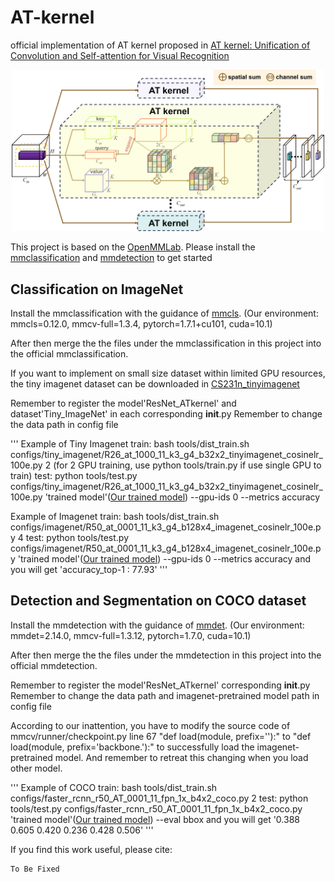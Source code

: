 # AT-kernel


official implementation of AT kernel proposed in [AT kernel: Unification of Convolution and Self-attention for Visual Recognition](arXiv_ToBeFixed)

<p align="center"><img src="Figure/ATkernel.jpg" width="500" /></p>

This project is based on the [OpenMMLab](https://openmmlab.com/). Please install the [mmclassification](https://github.com/open-mmlab/mmclassification) and [mmdetection](https://github.com/open-mmlab/mmdetection) to get started


## Classification on ImageNet

Install the mmclassification with the guidance of [mmcls](https://github.com/Koooko96/mmclassification/blob/master/docs/install.md). (Our environment: mmcls=0.12.0, mmcv-full=1.3.4, pytorch=1.7.1+cu101, cuda=10.1)

After then merge the the files under the mmclassification in this project into the official mmclassification. 

If you want to implement on small size dataset within limited GPU resources, the tiny imagenet dataset can be downloaded in [CS231n_tinyimagenet](http://cs231n.stanford.edu/tiny-imagenet-200.zip)

Remember to register the model'ResNet_ATkernel' and dataset'Tiny_ImageNet' in each corresponding __init__.py
Remember to change the data path in config file

'''
Example of Tiny Imagenet
train: bash tools/dist_train.sh configs/tiny_imagenet/R26_at_1000_11_k3_g4_b32x2_tinyimagenet_cosinelr_100e.py 2 (for 2 GPU training, use python tools/train.py if use single GPU to train)
test: python tools/test.py configs/tiny_imagenet/R26_at_1000_11_k3_g4_b32x2_tinyimagenet_cosinelr_100e.py 'trained model'([Our trained model](https://drive.google.com/file/d/142eLQyIIrxYg8S1aMp3PWBaOtsEyvgUY/view?usp=sharing)) --gpu-ids 0 --metrics accuracy

Example of Imagenet
train: bash tools/dist_train.sh configs/imagenet/R50_at_0001_11_k3_g4_b128x4_imagenet_cosinelr_100e.py 4
test: python tools/test.py configs/imagenet/R50_at_0001_11_k3_g4_b128x4_imagenet_cosinelr_100e.py 'trained model'([Our trained model](ToBeFixed)) --gpu-ids 0 --metrics accuracy      and you will get 'accuracy_top-1 : 77.93'
'''

## Detection and Segmentation on COCO dataset
Install the mmdetection with the guidance of [mmdet](https://github.com/open-mmlab/mmdetection/blob/master/docs/en/get_started.md). (Our environment: mmdet=2.14.0, mmcv-full=1.3.12, pytorch=1.7.0, cuda=10.1)

After then merge the the files under the mmdetection in this project into the official mmdetection. 

Remember to register the model'ResNet_ATkernel' corresponding __init__.py
Remember to change the data path and imagenet-pretrained model path in config file

According to our inattention, you have to modify the source code of mmcv/runner/checkpoint.py line 67 "def load(module, prefix=''):" to "def load(module, prefix='backbone.'):" to successfully load the imagenet-pretrained model. And remember to retreat this changing when you load other model. 

'''
Example of COCO
train: bash tools/dist_train.sh configs/faster_rcnn_r50_AT_0001_11_fpn_1x_b4x2_coco.py 2
test: python tools/test.py configs/faster_rcnn_r50_AT_0001_11_fpn_1x_b4x2_coco.py 'trained model'([Our trained model](ToBeFixed)) --eval bbox    and you will get '0.388 0.605 0.420 0.236 0.428 0.506'
'''


If you find this work useful, please cite:
```
To Be Fixed
```
